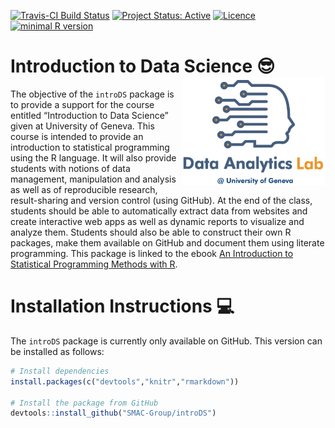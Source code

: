 
<!-- README.md is generated from README.Rmd. Please edit that file -->

[![Travis-CI Build
Status](https://travis-ci.org/SMAC-Group/introDS.svg?branch=master)](https://travis-ci.org/SMAC-Group/introDS)
[![Project Status:
Active](http://www.repostatus.org/badges/latest/active.svg)](http://www.repostatus.org/#active)
[![Licence](https://img.shields.io/badge/licence-AGPL--3.0-blue.svg)](https://opensource.org/licenses/AGPL-3.0)
[![minimal R
version](https://img.shields.io/badge/R%3E%3D-3.5.0-6666ff.svg)](https://cran.r-project.org/)

# Introduction to Data Science 😎 <a href="https://data-analytics-lab.net/"><img src="man/figures/logo.png" align="right" alt=" " width="230"></a>

The objective of the `introDS` package is to provide a support for the
course entitled “Introduction to Data Science” given at University of
Geneva. This course is intended to provide an introduction to
statistical programming using the R language. It will also provide
students with notions of data management, manipulation and analysis as
well as of reproducible research, result-sharing and version control
(using GitHub). At the end of the class, students should be able to
automatically extract data from websites and create interactive web apps
as well as dynamic reports to visualize and analyze them. Students
should also be able to construct their own R packages, make them
available on GitHub and document them using literate programming. This
package is linked to the ebook [An Introduction to Statistical
Programming Methods with R](http://r.smac-group.com).

# Installation Instructions 💻

The `introDS` package is currently only available on GitHub. This
version can be installed as follows:

``` r
# Install dependencies
install.packages(c("devtools","knitr","rmarkdown"))

# Install the package from GitHub
devtools::install_github("SMAC-Group/introDS")
```
